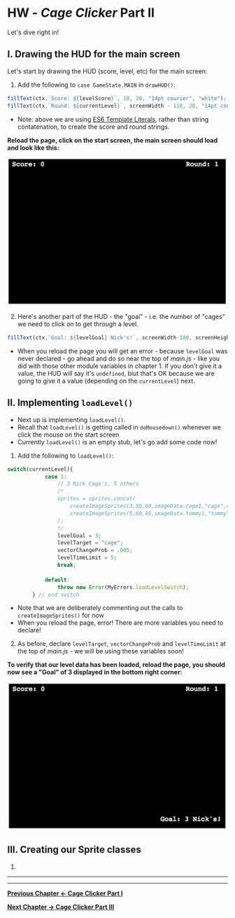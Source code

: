 # HW - *Cage Clicker* Part II

Let's dive right in!

## I. Drawing the HUD for the main screen

Let's start by drawing the HUD (score, level, etc) for the main screen:

1. Add the following to `case GameState.MAIN` in `drawHUD()`:

```js
fillText(ctx,`Score: ${levelScore}`, 10, 20, "14pt courier", "white");
fillText(ctx,`Round: ${currentLevel}`, screenWidth - 110, 20, "14pt courier", "white");
```

- Note: above we are using [ES6 Template Literals](https://developer.mozilla.org/en-US/docs/Web/JavaScript/Reference/Template_literals), rather than string contatenation, to create the score and round strings.

**Reload the page, click on the start screen, the main screen should load and look like this:**

![Screenshot](./_images/HW-cage-5.jpg)


2. Here's another part of the HUD - the "goal" - i.e. the number of "cages" we need to click on to get through a level.

```js
fillText(ctx,`Goal: ${levelGoal} Nick's!`, screenWidth-180, screenHeight-20, "14pt courier", "white");
```

- When you reload the page you will get an error - because `levelGoal` was never declared - go ahead and do so near the top of *main.js* - like you did with those other module variables in chapter 1. If you don't give it a value, the HUD will say it's `undefined`, biut that's OK because we are going to give it a value (depending on the `currentLevel`) next.

## II. Implementing `loadLevel()`

- Next up is implementing `loadLevel()`.
- Recall that `loadLevel()` is getting called in `doMousedown()` whenever we click the mouse on the start screen
- Currently  `loadLevel()` is an empty stub, let's go add some code now!

1. Add the following to `loadLevel()`:

```js
switch(currentLevel){
			case 1:
				// 3 Nick Cage's, 5 others
				/*
				sprites = sprites.concat(	
					createImageSprites(3,50,60,imageData.cage1,"cage",rect),
					createImageSprites(5,60,45,imageData.tommy1,"tommy",rect)
				);
				*/
				levelGoal = 3;
				levelTarget = "cage";
				vectorChangeProb = .005;
				levelTimeLimit = 5;
				break;
				
			default:
				throw new Error(MyErrors.loadLevelSwitch);
		} // end switch
```
- Note that we are deliberately commenting out the calls to `createImageSprites()` for now
- When you reload the page, error! There are more variables you need to declare!

2. As before, declare `levelTarget`, `vectorChangeProb` and `levelTimeLimit` at the top of *main.js* - we will be using these variables soon!

**To verify that our level data has been loaded, reload the page, you should now see a "Goal" of 3 displayed in the bottom right corner:**

![Screenshot](./_images/HW-cage-6.jpg)


## III. Creating our Sprite classes

1. 

<hr><hr>

**[Previous Chapter <- Cage Clicker Part I](HW-cage-clicker-1.md)**

**[Next Chapter -> Cage Clicker Part III](HW-cage-clicker-3.md)**
